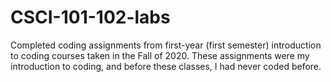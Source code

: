 # CSCI-101-102-labs
 
Completed coding assignments from first-year (first semester) introduction to coding courses taken in the Fall of 2020. These assignments were my introduction to coding, and before these classes, I had never coded before.
